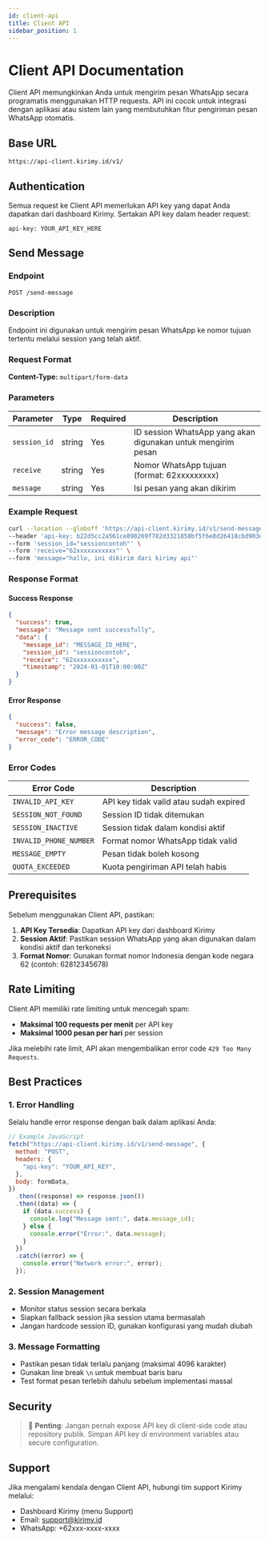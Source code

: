 ```yaml
---
id: client-api
title: Client API
sidebar_position: 1
---
```


# Client API Documentation

Client API memungkinkan Anda untuk mengirim pesan WhatsApp secara programatis menggunakan HTTP requests. API ini cocok untuk integrasi dengan aplikasi atau sistem lain yang membutuhkan fitur pengiriman pesan WhatsApp otomatis.

## Base URL

```
https://api-client.kirimy.id/v1/
```

## Authentication

Semua request ke Client API memerlukan API key yang dapat Anda dapatkan dari dashboard Kirimy. Sertakan API key dalam header request:

```
api-key: YOUR_API_KEY_HERE
```

## Send Message

### Endpoint

```
POST /send-message
```

### Description

Endpoint ini digunakan untuk mengirim pesan WhatsApp ke nomor tujuan tertentu melalui session yang telah aktif.

### Request Format

**Content-Type:** `multipart/form-data`

### Parameters

| Parameter    | Type   | Required | Description                                                  |
| ------------ | ------ | -------- | ------------------------------------------------------------ |
| `session_id` | string | Yes      | ID session WhatsApp yang akan digunakan untuk mengirim pesan |
| `receive`    | string | Yes      | Nomor WhatsApp tujuan (format: 62xxxxxxxxx)                  |
| `message`    | string | Yes      | Isi pesan yang akan dikirim                                  |

### Example Request

```bash
curl --location --globoff 'https://api-client.kirimy.id/v1/send-message' \
--header 'api-key: b22d5cc2a561ce890269f782d3321858bf5f6e8d26418cbd903e801d7f08fee2' \
--form 'session_id="sessioncontoh"' \
--form 'receive="62xxxxxxxxxxx"' \
--form 'message="hallo, ini dikirim dari kirimy api"'
```

### Response Format

#### Success Response

```json
{
  "success": true,
  "message": "Message sent successfully",
  "data": {
    "message_id": "MESSAGE_ID_HERE",
    "session_id": "sessioncontoh",
    "receive": "62xxxxxxxxxxx",
    "timestamp": "2024-01-01T10:00:00Z"
  }
}
```

#### Error Response

```json
{
  "success": false,
  "message": "Error message description",
  "error_code": "ERROR_CODE"
}
```

### Error Codes

| Error Code             | Description                            |
| ---------------------- | -------------------------------------- |
| `INVALID_API_KEY`      | API key tidak valid atau sudah expired |
| `SESSION_NOT_FOUND`    | Session ID tidak ditemukan             |
| `SESSION_INACTIVE`     | Session tidak dalam kondisi aktif      |
| `INVALID_PHONE_NUMBER` | Format nomor WhatsApp tidak valid      |
| `MESSAGE_EMPTY`        | Pesan tidak boleh kosong               |
| `QUOTA_EXCEEDED`       | Kuota pengiriman API telah habis       |

## Prerequisites

Sebelum menggunakan Client API, pastikan:

1. **API Key Tersedia**: Dapatkan API key dari dashboard Kirimy
2. **Session Aktif**: Pastikan session WhatsApp yang akan digunakan dalam kondisi aktif dan terkoneksi
3. **Format Nomor**: Gunakan format nomor Indonesia dengan kode negara 62 (contoh: 62812345678)

## Rate Limiting

Client API memiliki rate limiting untuk mencegah spam:

- **Maksimal 100 requests per menit** per API key
- **Maksimal 1000 pesan per hari** per session

Jika melebihi rate limit, API akan mengembalikan error code `429 Too Many Requests`.

## Best Practices

### 1. Error Handling

Selalu handle error response dengan baik dalam aplikasi Anda:

```javascript
// Example JavaScript
fetch("https://api-client.kirimy.id/v1/send-message", {
  method: "POST",
  headers: {
    "api-key": "YOUR_API_KEY",
  },
  body: formData,
})
  .then((response) => response.json())
  .then((data) => {
    if (data.success) {
      console.log("Message sent:", data.message_id);
    } else {
      console.error("Error:", data.message);
    }
  })
  .catch((error) => {
    console.error("Network error:", error);
  });
```

### 2. Session Management

- Monitor status session secara berkala
- Siapkan fallback session jika session utama bermasalah
- Jangan hardcode session ID, gunakan konfigurasi yang mudah diubah

### 3. Message Formatting

- Pastikan pesan tidak terlalu panjang (maksimal 4096 karakter)
- Gunakan line break `\n` untuk membuat baris baru
- Test format pesan terlebih dahulu sebelum implementasi massal

## Security

> 🔐 **Penting**: Jangan pernah expose API key di client-side code atau repository publik. Simpan API key di environment variables atau secure configuration.

## Support

Jika mengalami kendala dengan Client API, hubungi tim support Kirimy melalui:

- Dashboard Kirimy (menu Support)
- Email: support@kirimy.id
- WhatsApp: +62xxx-xxxx-xxxx
